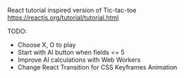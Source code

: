 React tutorial inspired version of Tic-tac-toe
https://reactjs.org/tutorial/tutorial.html

TODO:
- Choose X, O to play
- Start with AI button when fields <= 5
- Improve AI calculations with Web Workers
- Change React Transition for CSS Keyframes Animation